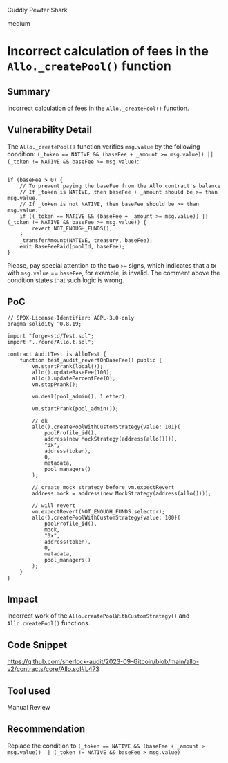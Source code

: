 Cuddly Pewter Shark

medium

# Incorrect calculation of fees in the `Allo._createPool()` function
## Summary
Incorrect calculation of fees in the `Allo._createPool()` function.

## Vulnerability Detail
The `Allo._createPool()` function verifies `msg.value` by the following condition: `(_token == NATIVE && (baseFee + _amount >= msg.value)) || (_token != NATIVE && baseFee >= msg.value)`:

```solidity

if (baseFee > 0) {
    // To prevent paying the baseFee from the Allo contract's balance
    // If _token is NATIVE, then baseFee + _amount should be >= than msg.value.
    // If _token is not NATIVE, then baseFee should be >= than msg.value.
    if ((_token == NATIVE && (baseFee + _amount >= msg.value)) || (_token != NATIVE && baseFee >= msg.value)) {
        revert NOT_ENOUGH_FUNDS();
    }
    _transferAmount(NATIVE, treasury, baseFee);
    emit BaseFeePaid(poolId, baseFee);
}

```

Please, pay special attention to the two `>=` signs, which indicates that a tx with `msg.value` == `baseFee`, for example, is invalid.
The comment above the condition states that such logic is wrong.

## PoC
```solidity
// SPDX-License-Identifier: AGPL-3.0-only
pragma solidity ^0.8.19;

import "forge-std/Test.sol";
import "../core/Allo.t.sol";

contract AuditTest is AlloTest {
    function test_audit_revertOnBaseFee() public {
        vm.startPrank(local());
        allo().updateBaseFee(100);
        allo().updatePercentFee(0);
        vm.stopPrank();

        vm.deal(pool_admin(), 1 ether);

        vm.startPrank(pool_admin());

        // ok
        allo().createPoolWithCustomStrategy{value: 101}(
            poolProfile_id(),
            address(new MockStrategy(address(allo()))),
            "0x",
            address(token),
            0,
            metadata,
            pool_managers()
        );

        // create mock strategy before vm.expectRevert
        address mock = address(new MockStrategy(address(allo())));

        // will revert
        vm.expectRevert(NOT_ENOUGH_FUNDS.selector);
        allo().createPoolWithCustomStrategy{value: 100}(
            poolProfile_id(),
            mock,
            "0x",
            address(token),
            0,
            metadata,
            pool_managers()
        );
    }
}
```

## Impact
Incorrect work of the `Allo.createPoolWithCustomStrategy()` and `Allo.createPool()` functions.

## Code Snippet
https://github.com/sherlock-audit/2023-09-Gitcoin/blob/main/allo-v2/contracts/core/Allo.sol#L473

## Tool used
Manual Review

## Recommendation
Replace the condition to `(_token == NATIVE && (baseFee + _amount > msg.value)) || (_token != NATIVE && baseFee > msg.value)`